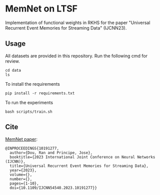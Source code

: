 # MemNet on LTSF
Implementation of functional weights in RKHS for the paper "Universal Recurrent Event Memories for Streaming Data" (IJCNN23).

## Usage
All datasets are provided in this repository. Run the following cmd for review.
```
cd data
ls
```
To install the requirements
```
pip install -r requirements.txt
```
To run the experiments
```
bash scripts/train.sh
```

## Cite

[MemNet paper](https://arxiv.org/abs/2307.15694):

```
@INPROCEEDINGS{10191277,
  author={Dou, Ran and Principe, Jose},
  booktitle={2023 International Joint Conference on Neural Networks (IJCNN)}, 
  title={Universal Recurrent Event Memories for Streaming Data}, 
  year={2023},
  volume={},
  number={},
  pages={1-10},
  doi={10.1109/IJCNN54540.2023.10191277}}
```
